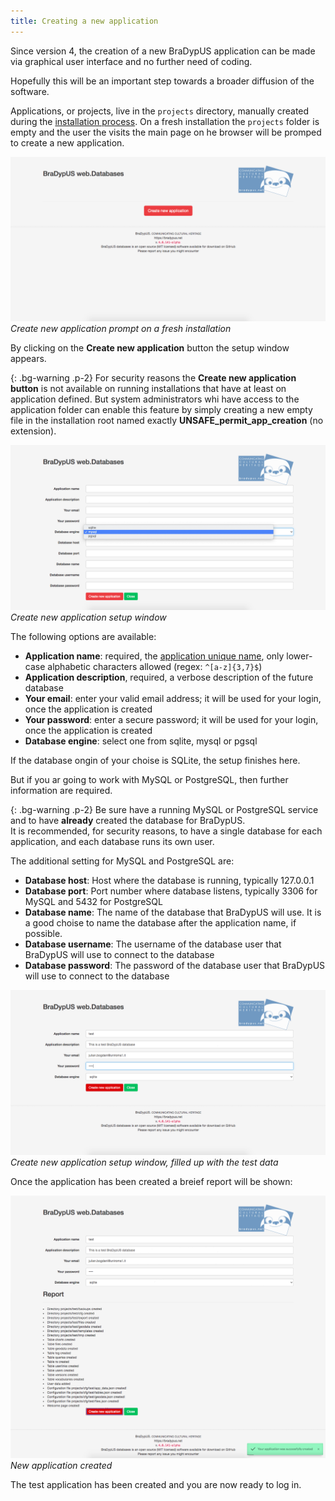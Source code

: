 ```yaml
---
title: Creating a new application
---
```


Since version 4, the creation of a new BraDypUS application can
be made via graphical user interface and no further need of coding.

Hopefully this will be an important step towards a broader diffusion of the software.

Applications, or projects, live in the `projects` directory, manually created 
during the [installation process](/install). On a fresh installation the `projects` 
folder is empty and the user the visits the main page on he browser will be promped
to create a new application.


![screenshot](./../images/create_app/prompt_fresh_install.png "Create new application prompt on a fresh installation") 
*Create new application prompt on a fresh installation*

By clicking on the **Create new application** button the setup window appears.

{: .bg-warning .p-2}
For security reasons the **Create new application button** is not available on running installations
that have at least on application defined. But system administrators whi have access to the application folder
can enable this feature by simply creating a new empty file in the installation root named exactly 
**UNSAFE_permit_app_creation** (no extension).


![screenshot](./../images/create_app/new_app_form.png "Create new application setup window") 
*Create new application setup window*

The following options are available:
- **Application name**: required, the [application unique name](/design/conventions#application-name), only lower-case alphabetic characters allowed (regex: `^[a-z]{3,7}$`)
- **Application description**, required, a verbose description of the future database
- **Your email**: enter your valid email address; it will be used for your login, once the application is created
- **Your password**: enter a secure password; it will be used for your login, once the application is created
- **Database engine**: select one from sqlite, mysql or pgsql

If the database ongin of your choise is SQLite, the setup finishes here.

But if you ar going to work with MySQL or PostgreSQL, then further information are required.

{: .bg-warning .p-2}
Be sure have a running MySQL or PostgreSQL service and to have **already** 
created the database for BraDypUS.  
It is recommended, for security reasons, to have a single database for each application, and
each database runs its own user.

The additional setting for MySQL and PostgreSQL are:

- **Database host**: Host where the database is running, typically 127.0.0.1
- **Database port**: Port number where database listens, typically 3306 for MySQL and 5432 for PostgreSQL
- **Database name**: The name of the database that BraDypUS will use. It is a good choise to name the database after the application name, if possible.
- **Database username**: The username of the database user that BraDypUS will use to connect to the database
- **Database password**: The password of the database user that BraDypUS will use to connect to the database

![screenshot](./../images/create_app/new_app_form_filled.png "Create new application setup window, filled up") 
*Create new application setup window, filled up with the test data*

Once the application has been created a breief report will be shown:

![screenshot](./../images/create_app/app_created_feedback.png "New application created") 
*New application created*

The test application has been created and you are now ready to log in.